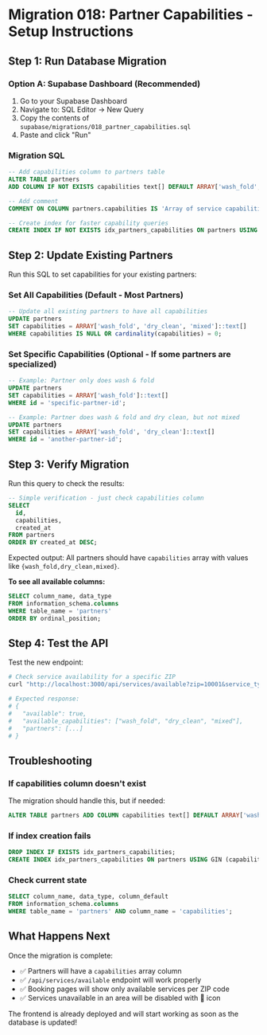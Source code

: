 # Migration 018: Partner Capabilities - Setup Instructions

## Step 1: Run Database Migration

### Option A: Supabase Dashboard (Recommended)
1. Go to your Supabase Dashboard
2. Navigate to: SQL Editor → New Query
3. Copy the contents of `supabase/migrations/018_partner_capabilities.sql`
4. Paste and click "Run"

### Migration SQL
```sql
-- Add capabilities column to partners table
ALTER TABLE partners 
ADD COLUMN IF NOT EXISTS capabilities text[] DEFAULT ARRAY['wash_fold', 'dry_clean', 'mixed']::text[];

-- Add comment
COMMENT ON COLUMN partners.capabilities IS 'Array of service capabilities: wash_fold, dry_clean, mixed';

-- Create index for faster capability queries
CREATE INDEX IF NOT EXISTS idx_partners_capabilities ON partners USING GIN (capabilities);
```

## Step 2: Update Existing Partners

Run this SQL to set capabilities for your existing partners:

### Set All Capabilities (Default - Most Partners)
```sql
-- Update all existing partners to have all capabilities
UPDATE partners 
SET capabilities = ARRAY['wash_fold', 'dry_clean', 'mixed']::text[]
WHERE capabilities IS NULL OR cardinality(capabilities) = 0;
```

### Set Specific Capabilities (Optional - If some partners are specialized)
```sql
-- Example: Partner only does wash & fold
UPDATE partners 
SET capabilities = ARRAY['wash_fold']::text[]
WHERE id = 'specific-partner-id';

-- Example: Partner does wash & fold and dry clean, but not mixed
UPDATE partners 
SET capabilities = ARRAY['wash_fold', 'dry_clean']::text[]
WHERE id = 'another-partner-id';
```

## Step 3: Verify Migration

Run this query to check the results:

```sql
-- Simple verification - just check capabilities column
SELECT 
  id,
  capabilities,
  created_at
FROM partners
ORDER BY created_at DESC;
```

Expected output: All partners should have `capabilities` array with values like `{wash_fold,dry_clean,mixed}`.

**To see all available columns:**
```sql
SELECT column_name, data_type 
FROM information_schema.columns 
WHERE table_name = 'partners'
ORDER BY ordinal_position;
```

## Step 4: Test the API

Test the new endpoint:

```bash
# Check service availability for a specific ZIP
curl "http://localhost:3000/api/services/available?zip=10001&service_type=LAUNDRY"

# Expected response:
# {
#   "available": true,
#   "available_capabilities": ["wash_fold", "dry_clean", "mixed"],
#   "partners": [...]
# }
```

## Troubleshooting

### If capabilities column doesn't exist
The migration should handle this, but if needed:
```sql
ALTER TABLE partners ADD COLUMN capabilities text[] DEFAULT ARRAY['wash_fold', 'dry_clean', 'mixed']::text[];
```

### If index creation fails
```sql
DROP INDEX IF EXISTS idx_partners_capabilities;
CREATE INDEX idx_partners_capabilities ON partners USING GIN (capabilities);
```

### Check current state
```sql
SELECT column_name, data_type, column_default 
FROM information_schema.columns 
WHERE table_name = 'partners' AND column_name = 'capabilities';
```

## What Happens Next

Once the migration is complete:
- ✅ Partners will have a `capabilities` array column
- ✅ `/api/services/available` endpoint will work properly
- ✅ Booking pages will show only available services per ZIP code
- ✅ Services unavailable in an area will be disabled with 🚫 icon

The frontend is already deployed and will start working as soon as the database is updated!
